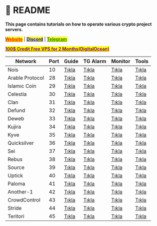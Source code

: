 # 🔅 README

**This page contains tutorials on how to operate various crypto project servers.**

[<mark style="color:red;">**Website**</mark>](https://nodeist.net/) | [<mark style="color:blue;">**Discord**</mark>](https://discord.gg/ypx7mJ6Zzb) | [<mark style="color:green;">**Telegram**</mark>](https://t.me/noodeist)

[<mark style="color:purple;">**100$ Credit Free VPS for 2 Months(DigitalOcean)**</mark>](https://www.digitalocean.com/?refcode=410c988c8b3e\&utm\_campaign=Referral\_Invite\&utm\_medium=Referral\_Program\&utm\_source=badge)

| Network      | Port | Guide                                              | TG Alarm                                     | Monitor | Tools |  
| ------------ | ---- | ----------------------------------------------------- | ---------------------------------------- | ------- | ----- |
| Nois     | 10   | [Tıkla](./Nois/Readme.md)                         |[Tıkla](./Nois/Telegram-Alarm/README.md)|[Tıkla](./Nois/Monitor/README.md)| [Tıkla](./Nois/Tools)    
| Arable Protocol     | 28   | [Tıkla](./Arable/Readme.md)                         |[Tıkla](./Arable/Telegram-Alarm/README.md)|[Tıkla](./Arable/Monitor/README.md)| [Tıkla](./Arable/Tools)     
| Islamıc Coin     | 29   | [Tıkla](./Haqq/Readme.md)                         |[Tıkla](./Haqq/Telegram-Alarm/README.md)|[Tıkla](./Haqq/Monitor/README.md)| [Tıkla](./Haqq/Tools)     
| Celestia     | 30   | [Tıkla](./Celestia/Readme.md)                         |[Tıkla](./Celestia/Telegram-Alarm/README.md)|[Tıkla](./Celestia/Monitor/README.md)| [Tıkla](./Celestia/Tools)          
| Clan         | 31   | [Tıkla](./Clan/Readme.md)                             |[Tıkla](./Clan/Telegram-Alarm/README.md)| [Tıkla](./Clan/Monitor/README.md) | [Tıkla](./Clan/Tools) 
| Defund       | 32   | [Tıkla](./Defund/Readme.md)                           |[Tıkla](./Defund/Telegram-Alarm/README.md)| [Tıkla](./Defund/Monitor/README.md) |[Tıkla](./Defund/Tools) 
| Deweb        | 33   | [Tıkla](./Deweb/Readme.md)                            |[Tıkla](./Deweb/Telegram-Alarm/README.md)| [Tıkla](./Deweb/Monitor/README.md) |[Tıkla](./Deweb/Tools) 
| Kujira       | 34   | [Tıkla](./Z-Bitenler/Kujira/Readme.md)                |[Tıkla](./Z-Bitenler/Kujira/Telegram-Alarm/README.md)| [Tıkla](./Z-Bitenler/Kujira/Monitor/README.md) |[Tıkla](./Z-Bitenler/Kujira/Tools) 
| Kyve         | 35   | [Tıkla](./Z-Bitenler/Kyve/Readme.md)                  |[Tıkla](./Z-Bitenler/Kyve/Telegram-Alarm/README.md)| [Tıkla](./Z-Bitenler/Kyve/Monitor/README.md) |[Tıkla](./Z-Bitenler/Kyve/Tools) 
| Quicksilver  | 36   | [Tıkla](./Z-Bitenler/Quicksilver/Readme.md)           |[Tıkla](./Z-Bitenler/Quicksilver/Telegram-Alarm/README.md)| [Tıkla](./Z-Bitenler/Quicksilver/Monitor/README.md) |[Tıkla](./Z-Bitenler/Quicksilver/Tools) 
| Sei          | 37   | [Tıkla](./Sei/Readme.md)                              |[Tıkla](./Sei/Telegram-Alarm/README.md)| [Tıkla](./Sei/Monitor/README.md)   | [Tıkla](./Sei/Tools) 
| Rebus        | 38   | [Tıkla](./Rebus/Readme.md)                            |[Tıkla](./Rebus/Telegram-Alarm/README.md)| [Tıkla](./Rebus/Monitor/README.md) |[Tıkla](./Rebus/Tools) 
| Source       | 39   | [Tıkla](./Source/Readme.md)                           |[Tıkla](./Source/Telegram-Alarm/README.md)| [Tıkla](./Source/Monitor/README.md) |[Tıkla](./Source/Tools) 
| Uptick       | 40   | [Tıkla](./Z-Bitenler/Uptick/Readme.md)                |[Tıkla](./Z-Bitenler/Uptick/Telegram-Alarm/README.md)| [Tıkla](./Z-Bitenler/Uptick/Monitor/README.md) |[Tıkla](./Z-Bitenler/Uptick/Tools) 
| Paloma       | 41   | [Tıkla](./Paloma/Readme.md)                           |[Tıkla](./Paloma/Telegram-Alarm/README.md)| [Tıkla](./Paloma/Monitor/README.md) |[Tıkla](./Paloma/Tools) 
| Another-1    | 42   | [Tıkla](./Z-Bitenler/Anone/Readme.md)                 |[Tıkla](./Z-Bitenler/Anone/Telegram-Alarm/README.md)| [Tıkla](./Z-Bitenler/Anone/Monitor/README.md) |[Tıkla](./Z-Bitenler/Anone/Tools) 
| CrowdControl | 43   | [Tıkla](./CrowdControl/Readme.md)                     |[Tıkla](./CrowdControl/Telegram-Alarm/README.md)| [Tıkla](./CrowdControl/Monitor/README.md) |[Tıkla](./CrowdControl/Tools) 
| Stride       | 44   | [Tıkla](./Stride/Readme.md)                           |[Tıkla](./Stride/Telegram-Alarm/README.md)|  [Tıkla](./Stride/Monitor/README.md) |[Tıkla](./Stride/Tools) 
| Teritori     | 45   | [Tıkla](./Teritori/Readme.md)                         |[Tıkla](./Teritori/Telegram-Alarm/README.md)| [Tıkla](./Teritori/Monitor/README.md) |[Tıkla](./Teritori/Tools) 



